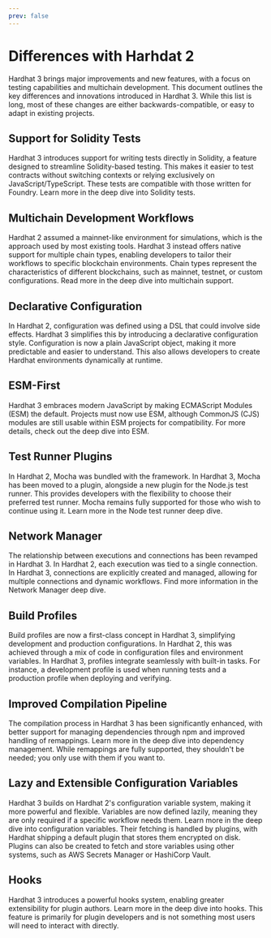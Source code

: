 ```yaml
---
prev: false
---
```


# Differences with Harhdat 2

Hardhat 3 brings major improvements and new features, with a focus on testing capabilities and multichain development. This document outlines the key differences and innovations introduced in Hardhat 3. While this list is long, most of these changes are either backwards-compatible, or easy to adapt in existing projects.

## Support for Solidity Tests

Hardhat 3 introduces support for writing tests directly in Solidity, a feature designed to streamline Solidity-based testing. This makes it easier to test contracts without switching contexts or relying exclusively on JavaScript/TypeScript. These tests are compatible with those written for Foundry. Learn more in the deep dive into Solidity tests.

## Multichain Development Workflows

Hardhat 2 assumed a mainnet-like environment for simulations, which is the approach used by most existing tools. Hardhat 3 instead offers native support for multiple chain types, enabling developers to tailor their workflows to specific blockchain environments. Chain types represent the characteristics of different blockchains, such as mainnet, testnet, or custom configurations. Read more in the deep dive into multichain support.

## Declarative Configuration

In Hardhat 2, configuration was defined using a DSL that could involve side effects. Hardhat 3 simplifies this by introducing a declarative configuration style. Configuration is now a plain JavaScript object, making it more predictable and easier to understand. This also allows developers to create Hardhat environments dynamically at runtime.

## ESM-First

Hardhat 3 embraces modern JavaScript by making ECMAScript Modules (ESM) the default. Projects must now use ESM, although CommonJS (CJS) modules are still usable within ESM projects for compatibility. For more details, check out the deep dive into ESM.

## Test Runner Plugins

In Hardhat 2, Mocha was bundled with the framework. In Hardhat 3, Mocha has been moved to a plugin, alongside a new plugin for the Node.js test runner. This provides developers with the flexibility to choose their preferred test runner. Mocha remains fully supported for those who wish to continue using it. Learn more in the Node test runner deep dive.

## Network Manager

The relationship between executions and connections has been revamped in Hardhat 3. In Hardhat 2, each execution was tied to a single connection. In Hardhat 3, connections are explicitly created and managed, allowing for multiple connections and dynamic workflows. Find more information in the Network Manager deep dive.

## Build Profiles

Build profiles are now a first-class concept in Hardhat 3, simplifying development and production configurations. In Hardhat 2, this was achieved through a mix of code in configuration files and environment variables. In Hardhat 3, profiles integrate seamlessly with built-in tasks. For instance, a development profile is used when running tests and a production profile when deploying and verifying.

## Improved Compilation Pipeline

The compilation process in Hardhat 3 has been significantly enhanced, with better support for managing dependencies through npm and improved handling of remappings. Learn more in the deep dive into dependency management. While remappings are fully supported, they shouldn't be needed; you only use with them if you want to.

## Lazy and Extensible Configuration Variables

Hardhat 3 builds on Hardhat 2's configuration variable system, making it more powerful and flexible. Variables are now defined lazily, meaning they are only required if a specific workflow needs them. Learn more in the deep dive into configuration variables. Their fetching is handled by plugins, with Hardhat shipping a default plugin that stores them encrypted on disk. Plugins can also be created to fetch and store variables using other systems, such as AWS Secrets Manager or HashiCorp Vault.

## Hooks

Hardhat 3 introduces a powerful hooks system, enabling greater extensibility for plugin authors. Learn more in the deep dive into hooks. This feature is primarily for plugin developers and is not something most users will need to interact with directly.
